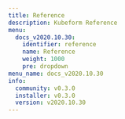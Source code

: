 ```yaml
---
title: Reference
description: Kubeform Reference
menu:
  docs_v2020.10.30:
    identifier: reference
    name: Reference
    weight: 1000
    pre: dropdown
menu_name: docs_v2020.10.30
info:
  community: v0.3.0
  installer: v0.3.0
  version: v2020.10.30
---
```


